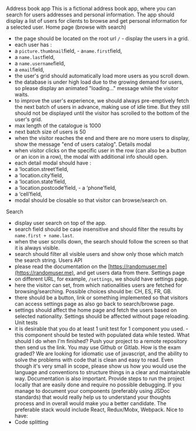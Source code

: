 Address book app
This is a fictional address book app, where you can search for users addresses and personal information. The app should display a list of users for clients to browse and get personal information for a selected user.
Home page (browse with search)
- the page should be located on the root url ​`/` - display the users in a grid.
- each user has :
- a ​`picture.thumbnail`​field, - a ​`name.first`​field,
- a ​`name.last`​field,
- a ​`name.username`​field,
- a ​`email`​field,
- the user's grid should automatically load more users as you scroll down.
- the database is under high load due to the growing demand for users, so please display an animated "loading..." message while the visitor waits.
- to improve the user's experience, we should always pre-emptively fetch the next batch of users in advance, making use of idle time. But they still should not be displayed until the visitor has scrolled to the bottom of the user's grid.
- max length of the catalogue is 1000
- next batch size of users is 50
- when the visitor reaches the end and there are no more users to display, show the message "end of users catalog".
Details modal
- when visitor clicks on the specific user in the row (can also be a button or an icon in a row), the modal with additional info should open.
- each detail modal should have :
- a ​‘location.street’​field,
- a ​‘location.city’​field,
- a ​‘location.state’​field,
- a ​‘location.postcode’​field, - a ​‘phone’​field,
- a ​‘cell’​field,
- modal should be closable so that visitor can browse/search on.

 Search
- display user search on top of the app.
- search field should be case insensitive and should filter the results by
​`name.first + name.last`.​
- when the user scrolls down, the search should follow the screen so that it is always
visible.
- search should filter all visible users and show only those which match the search string.
Users API
- please read the documentation on the [https://randomuser.me](https://randomuser.me), and get users data from there.
Settings page
- on different URL, for example, `/settings`, we should have settings page.
- here the visitor can set, from which nationalities users are fetched for browsing/searching.
Possible choices should be: CH, ES, FR, GB.
- there should be a button, link or something implemented so that visitors can access
settings page as also go back to search/browse page.
- settings should affect the home page and fetch the users based on selected nationality.
Settings should be affected without page reloading.
Unit tests
- it is desirable that you do at least 1 unit test for 1 component you used. - this component should be tested with populated data while tested.
What should I do when I'm finished?
Push your project to a remote repository then send us the link. You may use Github or Gitlab.
How is the exam graded?
We are looking for idiomatic use of javascript, and the ability to solve the problems with code that is clean and easy to read. Even though it's very small in scope, please show us how you would use the language and conventions to structure things in a clear and maintainable way.
Documentation is also important. Provide steps to run the project locally that are easily done and require no possible debugging. If you manage to document your components (preferably using JSDoc standards) that would really help us to understand your thoughts process and in overall would make you a better candidate.
The preferable stack would include React, Redux/Mobx, Webpack.
Nice to have:
- Code splitting
